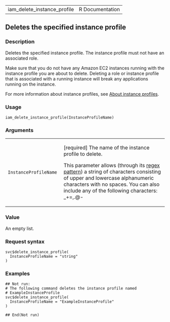 <table style="width: 100%;">
<tbody>
<tr class="odd">
<td>iam_delete_instance_profile</td>
<td style="text-align: right;">R Documentation</td>
</tr>
</tbody>
</table>

## Deletes the specified instance profile

### Description

Deletes the specified instance profile. The instance profile must not
have an associated role.

Make sure that you do not have any Amazon EC2 instances running with the
instance profile you are about to delete. Deleting a role or instance
profile that is associated with a running instance will break any
applications running on the instance.

For more information about instance profiles, see [About instance
profiles](https://docs.aws.amazon.com/IAM/latest/UserGuide/id_roles_use_switch-role-ec2_instance-profiles.html).

### Usage

    iam_delete_instance_profile(InstanceProfileName)

### Arguments

<table>
<colgroup>
<col style="width: 35%" />
<col style="width: 65%" />
</colgroup>
<tbody>
<tr class="odd">
<td><code
id="iam_delete_instance_profile_:_InstanceProfileName">InstanceProfileName</code></td>
<td><p>[required] The name of the instance profile to delete.</p>
<p>This parameter allows (through its <a
href="https://en.wikipedia.org/wiki/Regex">regex pattern</a>) a string
of characters consisting of upper and lowercase alphanumeric characters
with no spaces. You can also include any of the following characters:
_+=,.@-</p></td>
</tr>
</tbody>
</table>

### Value

An empty list.

### Request syntax

    svc$delete_instance_profile(
      InstanceProfileName = "string"
    )

### Examples

    ## Not run: 
    # The following command deletes the instance profile named
    # ExampleInstanceProfile
    svc$delete_instance_profile(
      InstanceProfileName = "ExampleInstanceProfile"
    )

    ## End(Not run)
